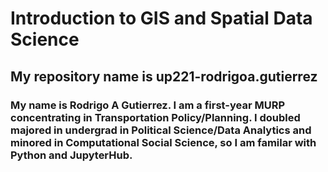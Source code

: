 # Introduction to GIS and Spatial Data Science
## My repository name is up221-rodrigoa.gutierrez
### My name is Rodrigo A Gutierrez. I am a first-year MURP concentrating in Transportation Policy/Planning. I doubled majored in undergrad in Political Science/Data Analytics and minored in Computational Social Science, so I am familar with Python and JupyterHub.
